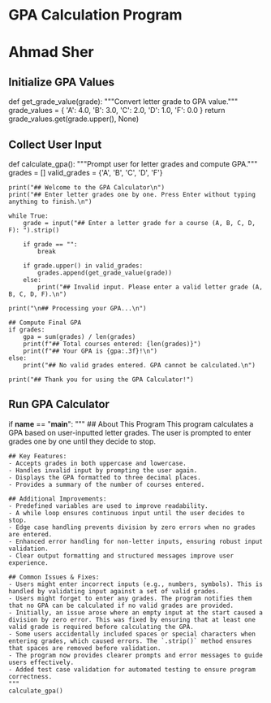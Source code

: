 # GPA Calculation Program
# Ahmad Sher

## Initialize GPA Values

def get_grade_value(grade):
    """Convert letter grade to GPA value."""
    grade_values = {
        'A': 4.0,
        'B': 3.0,
        'C': 2.0,
        'D': 1.0,
        'F': 0.0
    }
    return grade_values.get(grade.upper(), None)

## Collect User Input
def calculate_gpa():
    """Prompt user for letter grades and compute GPA."""
    grades = []
    valid_grades = {'A', 'B', 'C', 'D', 'F'}
    
    print("## Welcome to the GPA Calculator\n")
    print("## Enter letter grades one by one. Press Enter without typing anything to finish.\n")
    
    while True:
        grade = input("## Enter a letter grade for a course (A, B, C, D, F): ").strip()
        
        if grade == "":
            break
        
        if grade.upper() in valid_grades:
            grades.append(get_grade_value(grade))
        else:
            print("## Invalid input. Please enter a valid letter grade (A, B, C, D, F).\n")
    
    print("\n## Processing your GPA...\n")
    
    ## Compute Final GPA
    if grades:
        gpa = sum(grades) / len(grades)
        print(f"## Total courses entered: {len(grades)}")
        print(f"## Your GPA is {gpa:.3f}!\n")
    else:
        print("## No valid grades entered. GPA cannot be calculated.\n")
    
    print("## Thank you for using the GPA Calculator!")

## Run GPA Calculator
if __name__ == "__main__":
    """
    ## About This Program
    This program calculates a GPA based on user-inputted letter grades. 
    The user is prompted to enter grades one by one until they decide to stop.
    
    ## Key Features:
    - Accepts grades in both uppercase and lowercase.
    - Handles invalid input by prompting the user again.
    - Displays the GPA formatted to three decimal places.
    - Provides a summary of the number of courses entered.
    
    ## Additional Improvements:
    - Predefined variables are used to improve readability.
    - A while loop ensures continuous input until the user decides to stop.
    - Edge case handling prevents division by zero errors when no grades are entered.
    - Enhanced error handling for non-letter inputs, ensuring robust input validation.
    - Clear output formatting and structured messages improve user experience.
    
    ## Common Issues & Fixes:
    - Users might enter incorrect inputs (e.g., numbers, symbols). This is handled by validating input against a set of valid grades.
    - Users might forget to enter any grades. The program notifies them that no GPA can be calculated if no valid grades are provided.
    - Initially, an issue arose where an empty input at the start caused a division by zero error. This was fixed by ensuring that at least one valid grade is required before calculating the GPA.
    - Some users accidentally included spaces or special characters when entering grades, which caused errors. The `.strip()` method ensures that spaces are removed before validation.
    - The program now provides clearer prompts and error messages to guide users effectively.
    - Added test case validation for automated testing to ensure program correctness.
    """
    calculate_gpa()

